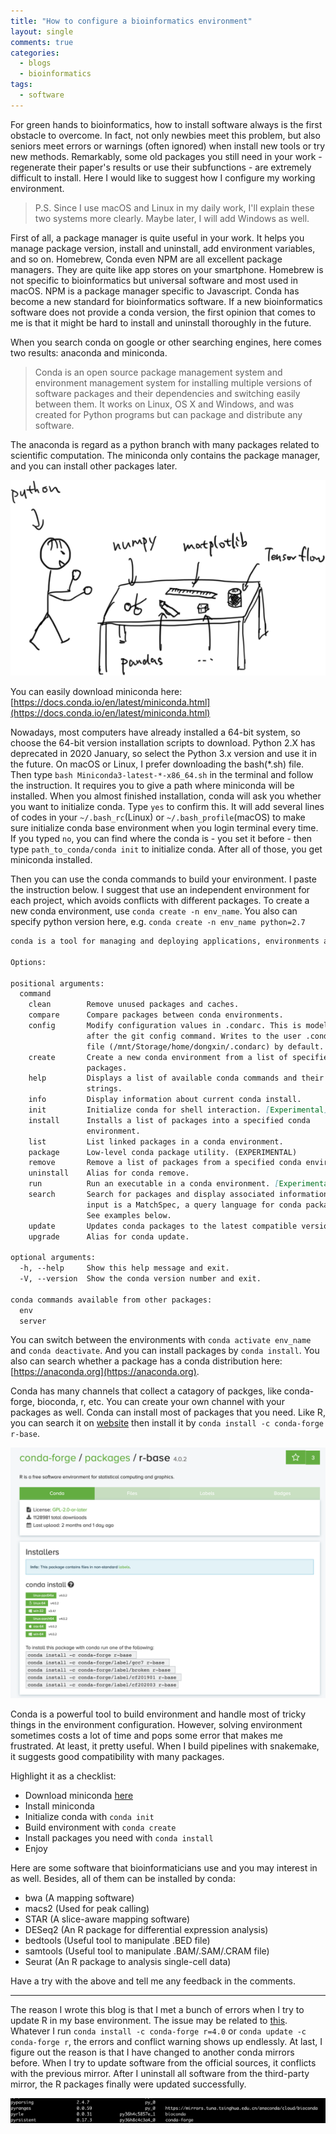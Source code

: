 ```yaml
---
title: "How to configure a bioinformatics environment"
layout: single
comments: true
categories:
  - blogs
  - bioinformatics
tags:
  - software
---
```


For green hands to bioinformatics, how to install software always is the first obstacle to overcome. In fact, not only newbies meet this problem, but also seniors meet errors or warnings (often ignored) when install new tools or try new methods. Remarkably, some old packages you still need in your work - regenerate their paper's results or use their subfunctions - are extremely difficult to install. Here I would like to suggest how I configure my working environment.  

> P.S. Since I use macOS and Linux in my daily work, I'll explain these two systems more clearly. Maybe later, I will add Windows as well.  

First of all, a package manager is quite useful in your work. It helps you manage package version, install and uninstall, add environment variables, and so on. Homebrew, Conda even NPM are all excellent package managers. They are quite like app stores on your smartphone. Homebrew is not specific to bioinformatics but universal software and most used in macOS. NPM is a package manager specific to Javascript. Conda has become a new standard for bioinformatics software. If a new bioinformatics software does not provide a conda version, the first opinion that comes to me is that it might be hard to install and uninstall thoroughly in the future.  

When you search conda on google or other searching engines, here comes two results: anaconda and miniconda.  

> Conda is an open source package management system and environment management system for installing multiple versions of software packages and their dependencies and switching easily between them. It works on Linux, OS X and Windows, and was created for Python programs but can package and distribute any software.  

The anaconda is regard as a python branch with many packages related to scientific computation. The miniconda only contains the package manager, and you can install other packages later.  

![python packge](/assets/images/posts_images/2020-09/python-package.png)

You can easily download miniconda here: [https://docs.conda.io/en/latest/miniconda.html](https://docs.conda.io/en/latest/miniconda.html)  

Nowadays, most computers have already installed a 64-bit system, so choose the 64-bit version installation scripts to download. Python 2.X has deprecated in 2020 January, so select the Python 3.x version and use it in the future. On macOS or Linux, I prefer downloading the bash(*.sh) file. Then type `bash Miniconda3-latest-*-x86_64.sh` in the terminal and follow the instruction. It requires you to give a path where miniconda will be installed. When you almost finished installation, conda will ask you whether you want to initialize conda. Type `yes` to confirm this. It will add several lines of codes in your `~/.bash_rc`(Linux) or `~/.bash_profile`(macOS) to make sure initialize conda base environment when you login terminal every time. If you typed `no`, you can find where the conda is - you set it before - then type `path_to_conda/conda init` to initialize conda. After all of those, you get miniconda installed.  

Then you can use the conda commands to build your environment. I paste the instruction below. I suggest that use an independent environment for each project, which avoids conflicts with different packages. To create a new conda environment, use `conda create -n env_name`. You also can specify python version here, e.g. `conda create -n env_name python=2.7`  

```md
conda is a tool for managing and deploying applications, environments and packages.

Options:

positional arguments:
  command
    clean        Remove unused packages and caches.
    compare      Compare packages between conda environments.
    config       Modify configuration values in .condarc. This is modeled
                 after the git config command. Writes to the user .condarc
                 file (/mnt/Storage/home/dongxin/.condarc) by default.
    create       Create a new conda environment from a list of specified
                 packages.
    help         Displays a list of available conda commands and their help
                 strings.
    info         Display information about current conda install.
    init         Initialize conda for shell interaction. [Experimental]
    install      Installs a list of packages into a specified conda
                 environment.
    list         List linked packages in a conda environment.
    package      Low-level conda package utility. (EXPERIMENTAL)
    remove       Remove a list of packages from a specified conda environment.
    uninstall    Alias for conda remove.
    run          Run an executable in a conda environment. [Experimental]
    search       Search for packages and display associated information. The
                 input is a MatchSpec, a query language for conda packages.
                 See examples below.
    update       Updates conda packages to the latest compatible version.
    upgrade      Alias for conda update.

optional arguments:
  -h, --help     Show this help message and exit.
  -V, --version  Show the conda version number and exit.

conda commands available from other packages:
  env
  server
```  

You can switch between the environments with `conda activate env_name` and `conda deactivate`. And you can install packages by `conda install`. You also can search whether a package has a conda distribution here: [https://anaconda.org](https://anaconda.org).  

Conda has many channels that collect a catagory of packges, like conda-forge, bioconda, r, etc. You can create your own channel with your packages as well. Conda can install most of packages that you need. Like R, you can search it on [website](https://anaconda.org) then install it by `conda install -c conda-forge r-base`.  

![conda r base](/assets/images/posts_images/2020-09/conda-r-base.png)

Conda is a powerful tool to build environment and handle most of tricky things in the environment configuration. However, solving environment sometimes costs a lot of time and pops some error that makes me frustrated. At least, it pretty useful. When I build pipelines with snakemake, it suggests good compatibility with many packages.  

Highlight it as a checklist:

- Download miniconda [here](https://docs.conda.io/en/latest/miniconda.html)
- Install miniconda
- Initialize conda with `conda init`
- Build environment with `conda create`
- Install packages you need with `conda install`
- Enjoy

Here are some software that bioinformaticians use and you may interest in as well. Besides, all of them can be installed by conda:  

- bwa (A mapping software)
- macs2 (Used for peak calling)
- STAR (A slice-aware mapping software)
- DESeq2 (An R package for differential expression analysis)
- bedtools (Useful tool to manipulate .BED file)
- samtools (Useful tool to manipulate .BAM/.SAM/.CRAM file)
- Seurat (An R package to analysis single-cell data)

Have a try with the above and tell me any feedback in the comments.

------

The reason I wrote this blog is that I met a bunch of errors when I try to update R in my base environment. The issue may be related to [this](https://github.com/conda/conda/issues/9367). Whatever I run `conda install -c conda-forge r=4.0` or `conda update -c conda-forge r`, the errors and conflict warning shows up endlessly. At last, I figure out the reason is that I have changed to another conda mirrors before. When I try to update software from the official sources, it conflicts with the previous mirror. After I uninstall all software from the third-party mirror, the R packages finally were updated successfully.

![conda tsinghua conflict](/assets/images/posts_images/2020-09/conda-tsinghua-conflict.png)  
